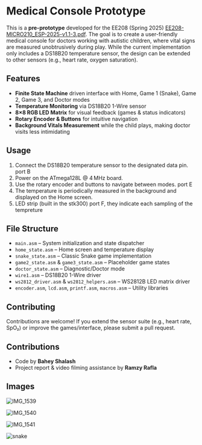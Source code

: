 # Medical Console Prototype

This is a **pre-prototype** developed for the EE208 (Spring 2025) [EE208-MICRO210_ESP-2025-v1.1-3.pdf](https://github.com/user-attachments/files/20438062/EE208-MICRO210_ESP-2025-v1.1-3.pdf). The goal is to create a user-friendly medical console for doctors working with autistic children, where vital signs are measured unobtrusively during play. While the current implementation only includes a DS18B20 temperature sensor, the design can be extended to other sensors (e.g., heart rate, oxygen saturation).


## Features

* **Finite State Machine** driven interface with Home, Game 1 (Snake), Game 2, Game 3, and Doctor modes
* **Temperature Monitoring** via DS18B20 1-Wire sensor
* **8×8 RGB LED Matrix** for visual feedback (games & status indicators)
* **Rotary Encoder & Buttons** for intuitive navigation
* **Background Vitals Measurement** while the child plays, making doctor visits less intimidating

## Usage

1. Connect the DS18B20 temperature sensor to the designated data pin. port B
2. Power on the ATmega128L @ 4 MHz board.
3. Use the rotary encoder and buttons to navigate between modes. port E
4. The temperature is periodically measured in the background and displayed on the Home screen.
5. LED strip (built in the stk300) port F, they indicate each sampling of the tempreture

## File Structure

* `main.asm` – System initialization and state dispatcher
* `home_state.asm` – Home screen and temperature display
* `snake_state.asm` – Classic Snake game implementation
* `game2_state.asm` & `game3_state.asm` – Placeholder game states
* `doctor_state.asm` – Diagnostic/Doctor mode
* `wire1.asm` – DS18B20 1-Wire driver
* `ws2812_driver.asm` & `ws2812_helpers.asm` – WS2812B LED matrix driver
* `encoder.asm`, `lcd.asm`, `printf.asm`, `macros.asm` – Utility libraries

## Contributing

Contributions are welcome! If you extend the sensor suite (e.g., heart rate, SpO₂) or improve the games/interface, please submit a pull request.

## Contributions

* Code by **Bahey Shalash**
* Project report & video filming assistance by **Ramzy Rafla**

## Images

![IMG_1539](https://github.com/user-attachments/assets/23c3a513-8f71-467c-b11d-50dd1ee32848)

![IMG_1540](https://github.com/user-attachments/assets/2d0c2b80-7f7a-4012-a5be-e3e1adf919bb)


![IMG_1541](https://github.com/user-attachments/assets/2b0b44d2-7d7b-464b-9d8a-cee5d30a41a8)

![snake](https://github.com/user-attachments/assets/dcebf076-6526-4e16-878c-279b97e84e3d)



